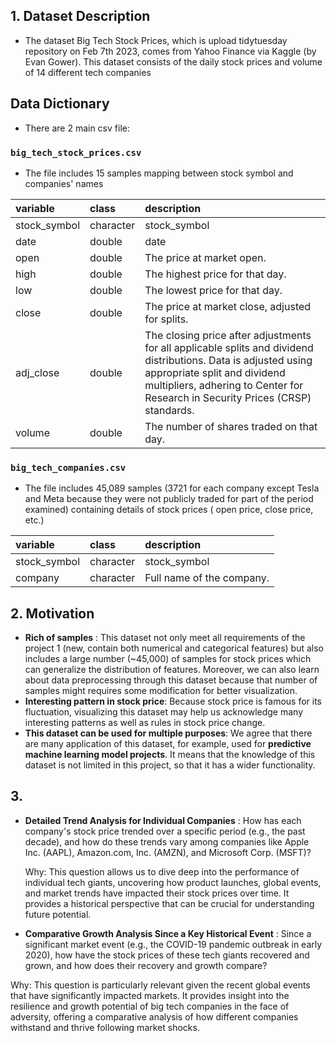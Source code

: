 ## 1. Dataset Description

-   The dataset Big Tech Stock Prices, which is upload tidytuesday repository on Feb 7th 2023, comes from Yahoo Finance via Kaggle (by Evan Gower). This dataset consists of the daily stock prices and volume of 14 different tech companies

## Data Dictionary

-   There are 2 main csv file:

### `big_tech_stock_prices.csv`

-   The file includes 15 samples mapping between stock symbol and companies' names

| variable     | class     | description                                                                                                                                                                                                                       |
|:-------------------------|:-------------------|:-------------------------|
| stock_symbol | character | stock_symbol                                                                                                                                                                                                                      |
| date         | double    | date                                                                                                                                                                                                                              |
| open         | double    | The price at market open.                                                                                                                                                                                                         |
| high         | double    | The highest price for that day.                                                                                                                                                                                                   |
| low          | double    | The lowest price for that day.                                                                                                                                                                                                    |
| close        | double    | The price at market close, adjusted for splits.                                                                                                                                                                                   |
| adj_close    | double    | The closing price after adjustments for all applicable splits and dividend distributions. Data is adjusted using appropriate split and dividend multipliers, adhering to Center for Research in Security Prices (CRSP) standards. |
| volume       | double    | The number of shares traded on that day.                                                                                                                                                                                          |

### `big_tech_companies.csv`

-   The file includes 45,089 samples (3721 for each company except Tesla and Meta because they were not publicly traded for part of the period examined) containing details of stock prices ( open price, close price, etc.)

| variable     | class     | description               |
|:-------------|:----------|:--------------------------|
| stock_symbol | character | stock_symbol              |
| company      | character | Full name of the company. |

## 2. Motivation

-   **Rich of samples** : This dataset not only meet all requirements of the project 1 (new, contain both numerical and categorical features) but also includes a large number (\~45,000) of samples for stock prices which can generalize the distribution of features. Moreover, we can also learn about data preprocessing through this dataset because that number of samples might requires some modification for better visualization.
-   **Interesting pattern in stock price**: Because stock price is famous for its fluctuation, visualizing this dataset may help us acknowledge many interesting patterns as well as rules in stock price change.
-   **This dataset can be used for multiple purposes**: We agree that there are many application of this dataset, for example, used for **predictive machine learning model projects**. It means that the knowledge of this dataset is not limited in this project, so that it has a wider functionality.

## 3. 

- **Detailed Trend Analysis for Individual Companies** :  How has each company's stock price trended over a specific period (e.g., the past decade), and how do these trends vary among companies like Apple Inc. (AAPL), Amazon.com, Inc. (AMZN), and Microsoft Corp. (MSFT)?

  Why: This question allows us to dive deep into the performance of individual tech giants, uncovering how product launches, global events, and market trends have impacted their stock prices over time. It provides a historical perspective that can be crucial for understanding future potential.

- **Comparative Growth Analysis Since a Key Historical Event** : Since a significant market event (e.g., the COVID-19 pandemic outbreak in early 2020), how have the stock prices of these tech giants recovered and grown, and how does their recovery and growth compare?

Why: This question is particularly relevant given the recent global events that have significantly impacted markets. It provides insight into the resilience and growth potential of big tech companies in the face of adversity, offering a comparative analysis of how different companies withstand and thrive following market shocks.
